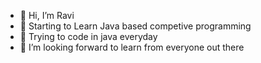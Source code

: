 - 👋 Hi, I’m Ravi
- 👀 Starting to Learn Java based competive programming
- 🌱 Trying to code in java everyday
- 💞️ I’m looking forward to learn from everyone out there

<!---
Ravi2409/Ravi2409 is a ✨ special ✨ repository because its `README.md` (this file) appears on your GitHub profile.
You can click the Preview link to take a look at your changes.
--->
